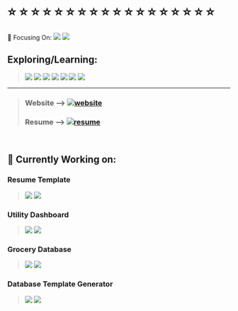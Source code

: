<body>
  <br>
  
  <h1> ⭐ ⭐ ⭐ ⭐ ⭐ ⭐ ⭐ ⭐ ⭐ ⭐ ⭐ ⭐ ⭐ ⭐ ⭐ ⭐ ⭐ ⭐</h1>
  
  
  
  🌱 Focusing On:
  ![](https://raster.shields.io/badge/-React-blue)
  ![](https://raster.shields.io/badge/-TypeScript-blueviolet)
  
  ## Exploring/Learning: 
  > ![](https://raster.shields.io/badge/-Flask-red?style=for-the-badge) 
  ![](https://raster.shields.io/badge/-Rust-orange?style=for-the-badge)
  ![](https://raster.shields.io/badge/-Django-green?style=for-the-badge)
  ![](https://raster.shields.io/badge/-React-blue?style=for-the-badge)
  ![](https://raster.shields.io/badge/-TypeScript-blueviolet?style=for-the-badge)
  ![](https://raster.shields.io/badge/-NodeJS-brown?style=for-the-badge)
  ![](https://raster.shields.io/badge/-GraphQL-lightblue?style=for-the-badge)
  
  <hr>
  
  > ### Website --> [![website](https://raster.shields.io/badge/goto-Website-27A49E?style=for-the-badge)](https://rickyg365.github.io)
  > ### Resume --> [![resume](https://raster.shields.io/badge/goto-Resume-2774AE?style=for-the-badge)](https://rickyg365.github.io/resume)
  
  <br>
  
  ## 🔭 Currently Working on:
  
  ### Resume Template
  > ![](https://raster.shields.io/badge/-JavaScript-black.svg?logo=javascript&logoColor=white&style=for-the-badge) ![](https://raster.shields.io/badge/-React-white.svg?logo=react&logoColor=black&style=for-the-badge)
  
  ### Utility Dashboard 
  > ![](https://raster.shields.io/badge/-JavaScript-black.svg?logo=javascript&logoColor=white&style=for-the-badge) ![](https://raster.shields.io/badge/-React-white.svg?logo=react&logoColor=black&style=for-the-badge)
  
 
  ### Grocery Database 
  > ![](https://raster.shields.io/badge/-Python-black.svg?logo=Python&logoColor=white&style=for-the-badge) ![](https://raster.shields.io/badge/-SQL-white.svg?logo=mysql&logoColor=black&style=for-the-badge)
  
  ### Database Template Generator 
  > ![](https://raster.shields.io/badge/-Python-black.svg?logo=Python&logoColor=white&style=for-the-badge) ![](https://raster.shields.io/badge/-SQL-white.svg?logo=mysql&logoColor=black&style=for-the-badge)
    
  
<!--   <div align="center">
     <a href="https://rickyg365.github.io/" >
       <img src="https://raster.shields.io/badge/my-resume-2774AE?style=flat-square" alt="resume"/>
     </a>
  </div> -->
    
</body>
